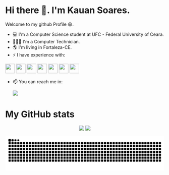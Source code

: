 # Hi there 👋. I'm Kauan Soares.
Welcome to my github Profile 😃. 

- 💻 I'm a Computer Science student at UFC - Federal University of Ceara.
- 👨🏻‍💻 I'm a Computer Technician.
- 🌎 I'm living in Fortaleza-CE.
- ⚡ I have experience with: <p>
<p>
          <img src="https://cdn.jsdelivr.net/gh/devicons/devicon/icons/html5/html5-original.svg" width="30" height="30"/>
          <img src="https://cdn.jsdelivr.net/gh/devicons/devicon/icons/css3/css3-original.svg" width="30" height="30"/>
          <img src="https://cdn.jsdelivr.net/gh/devicons/devicon/icons/javascript/javascript-original.svg" width="30" height="30"/>
          <img src="https://cdn.jsdelivr.net/gh/devicons/devicon/icons/react/react-original.svg" width="30" height="30"/>
          <img src="https://cdn.jsdelivr.net/gh/devicons/devicon/icons/typescript/typescript-original.svg" width="30" height="30"/>
          <img src="https://cdn.jsdelivr.net/gh/devicons/devicon/icons/python/python-original.svg" width="30" height="30"/>
          <img src="https://cdn.jsdelivr.net/gh/devicons/devicon/icons/c/c-original.svg" width="30" height="30"/>  
</p>          

- 📫 You can reach me in: <p>
<a href="https://www.linkedin.com/in/kauan-soares-9a6640205/" target="_blank"><img src="https://img.shields.io/badge/-LinkedIn-%230077B5?style=for-the-badge&logo=linkedin&logoColor=white" target="_blank"></a>

# My GitHub stats
<p align="center">
<img height="200em" src="https://github-readme-stats.vercel.app/api?username=KauanSoaress&theme=github_dark&include_all_commits=true&count_private=true">   
<img height="200em" src="https://github-readme-stats.vercel.app/api/top-langs/?username=KauanSoaress&theme=github_dark&layout=compact&langs_count=10">
<p/>

  ![snake gif](https://github.com/KauanSoaress/KauanSoaress/blob/output/github-contribution-grid-snake.svg)
